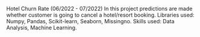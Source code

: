 Hotel Churn Rate (06/2022 - 07/2022)
In this project predictions are made whether customer is going to cancel a hotel/resort booking. Libraries used: Numpy, Pandas, Scikit-learn, Seaborn, Missingno. Skills used: Data Analysis, Machine Learning.
